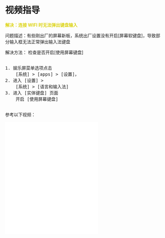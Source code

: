 # 视频指导

**<font color="#dcd314"> 解决：连接 WIFI 时无法弹出键盘输入 </font>**

问题描述：有些刚出厂的屏幕新板，系统出厂设置没有开启[屏幕软键盘]，导致部分输入框无法正常弹出输入法键盘

解决方法： 检查是否开启[使用屏幕键盘]

<pre>

1. 娱乐屏菜单选项点击 
    [系统] > [apps] > [设置]，
2. 进入 [设置] > 
    [系统] > [语言和输入法]
3. 进入 [实体键盘] 页面
    开启 [使用屏幕键盘]

</pre>

参考以下视频：

<iframe src="//player.bilibili.com/player.html?isOutside=true&aid=112727540370298&bvid=BV1MJhpe7E4N&cid=500001604718142&p=1"
height="360"
autoplay=0
scrolling="no" border="0" frameborder="no" framespacing="0" allowfullscreen="true"></iframe>

